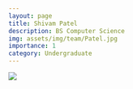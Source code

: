 ```yaml
---
layout: page
title: Shivam Patel
description: BS Computer Science
img: assets/img/team/Patel.jpg
importance: 1
category: Undergraduate
---
```


<div class="profile mb-3"> 
<img src="/assets/img/team/Patel.jpg" class="img-fluid z-depth-1 rounded"/>
</div>
